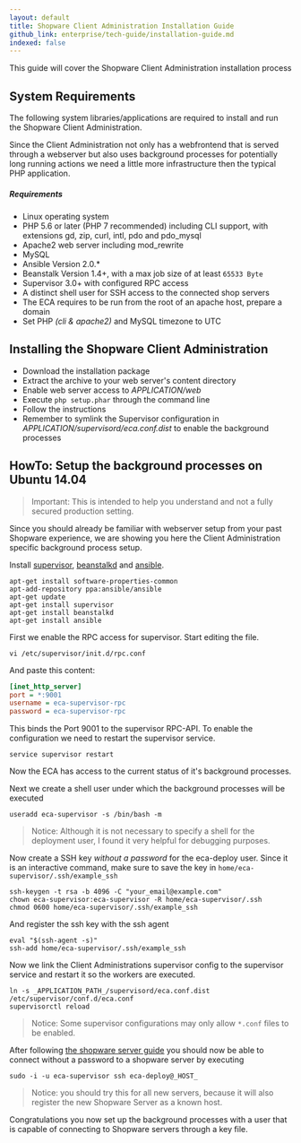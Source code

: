 ```yaml
---
layout: default
title: Shopware Client Administration Installation Guide
github_link: enterprise/tech-guide/installation-guide.md
indexed: false
---
```


This guide will cover the Shopware Client Administration installation process

<div class="toc-list"></div>

## System Requirements

The following system libraries/applications are required to install and run the Shopware Client Administration.

Since the Client Administration not only has a webfrontend that is served through a webserver but also uses background processes for potentially long running actions we need a little more infrastructure then the typical PHP application.

##### Requirements

- Linux operating system
- PHP 5.6 or later (PHP 7 recommended) including CLI support, with extensions gd, zip, curl, intl, pdo and pdo_mysql
- Apache2 web server including mod_rewrite
- MySQL
- Ansible Version 2.0.*
- Beanstalk Version 1.4+, with a max job size of at least `65533 Byte`
- Supervisor 3.0+ with configured RPC access
- A distinct shell user for SSH access to the connected shop servers
- The ECA requires to be run from the root of an apache host, prepare a domain
- Set PHP *(cli & apache2)* and MySQL timezone to UTC

## Installing the Shopware Client Administration

- Download the installation package
- Extract the archive to your web server's content directory
- Enable web server access to *_APPLICATION_/web*
- Execute `php setup.phar` through the command line
- Follow the instructions
- Remember to symlink the Supervisor configuration in *_APPLICATION_/supervisord/eca.conf.dist* to enable the background processes

## HowTo: Setup the background processes on Ubuntu 14.04

> Important: This is intended to help you understand and not a fully secured production setting.

Since you should already be familiar with webserver setup from your past Shopware experience, we are showing you here the Client Administration specific background process setup.

Install [supervisor](http://supervisord.org/installing.html#installing-to-a-system-with-internet-access), [beanstalkd](https://www.vultr.com/docs/setup-beanstalkd-and-beanstalk-console-on-ubuntu-14) and [ansible](http://docs.ansible.com/ansible/intro_installation.html#latest-releases-via-apt-ubuntu).

````shell
apt-get install software-properties-common
apt-add-repository ppa:ansible/ansible
apt-get update
apt-get install supervisor
apt-get install beanstalkd
apt-get install ansible
````

First we enable the RPC access for supervisor. Start editing the file.

````shell
vi /etc/supervisor/init.d/rpc.conf
````

And paste this content:

````ini
[inet_http_server]
port = *:9001
username = eca-supervisor-rpc
password = eca-supervisor-rpc
````

This binds the Port 9001 to the supervisor RPC-API. To enable the configuration we need to restart the supervisor service.

````shell
service supervisor restart
````

Now the ECA has access to the current status of it's background processes.

Next we create a shell user under which the background processes will be executed

````shell
useradd eca-supervisor -s /bin/bash -m
````
> Notice: Although it is not necessary to specify a shell for the deployment user, I found it very helpful for debugging purposes.

Now create a SSH key *without a password* for the eca-deploy user. Since it is an interactive command, make sure to save the key in `home/eca-supervisor/.ssh/example_ssh`

````shell
ssh-keygen -t rsa -b 4096 -C "your_email@example.com"
chown eca-supervisor:eca-supervisor -R home/eca-supervisor/.ssh
chmod 0600 home/eca-supervisor/.ssh/example_ssh
````

And register the ssh key with the ssh agent

````shell
eval "$(ssh-agent -s)"
ssh-add home/eca-supervisor/.ssh/example_ssh
````

Now we link the Client Administrations supervisor config to the supervisor service and restart it so the workers are executed.

```shell
ln -s _APPLICATION_PATH_/supervisord/eca.conf.dist /etc/supervisor/conf.d/eca.conf
supervisorctl reload
```
> Notice: Some supervisor configurations may only allow `*.conf` files to be enabled.

After following [the shopware server guide](/enterprise/tech-guide/shopware-server-configuration-guide) you should now be able to connect without a password to a shopware server by executing

````
sudo -i -u eca-supervisor ssh eca-deploy@_HOST_
````
> Notice: you should try this for all new servers, because it will also register the new Shopware Server as a known host.

Congratulations you now set up the background processes with a user that is capable of connecting to Shopware servers through a key file. 